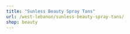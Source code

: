```yaml
---
title: "Sunless Beauty Spray Tans"
url: /west-lebanon/sunless-beauty-spray-tans/
shop: beauty
---
```

